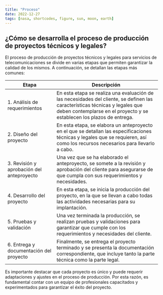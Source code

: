 ```yaml
---
title: "Proceso"
date: 2022-12-27
tags: [nasa, shortcodes, figure, sun, moon, earth]
---
```


## ¿Cómo se desarrolla el proceso de producción de proyectos técnicos y legales?

El proceso de producción de proyectos técnicos y legales para servicios de telecomunicaciones se divide en varias etapas que permiten garantizar la calidad de los mismos. A continuación, se detallan las etapas más comunes:

|Etapa |	Descripción |
| ------ | ------- |
|1. Análisis de requerimientos |	En esta etapa se realiza una evaluación de las necesidades del cliente, se definen las características técnicas y legales que deben contemplarse en el proyecto y se establecen los plazos de entrega.|
|2. Diseño del proyecto |	En esta etapa, se elabora un anteproyecto en el que se detallan las especificaciones técnicas y legales que se requieren, así como los recursos necesarios para llevarlo a cabo.|
|3. Revisión y aprobación del anteproyecto |	Una vez que se ha elaborado el anteproyecto, se somete a la revisión y aprobación del cliente para asegurarse de que cumpla con sus requerimientos y necesidades.|
|4. Desarrollo del proyecto |	En esta etapa, se inicia la producción del proyecto, en la que se llevan a cabo todas las actividades necesarias para su implantación.|
|5. Pruebas y validación |	Una vez terminada la producción, se realizan pruebas y validaciones para garantizar que cumple con los requerimientos y necesidades del cliente.|
|6. Entrega y documentación del proyecto |	Finalmente, se entrega el proyecto terminado y se presenta la documentación correspondiente, que incluye tanto la parte técnica como la parte legal.|

Es importante destacar que cada proyecto es único y puede requerir adaptaciones y ajustes en el proceso de producción. Por esta razón, es fundamental contar con un equipo de profesionales capacitados y experimentados para garantizar el éxito del proyecto.
